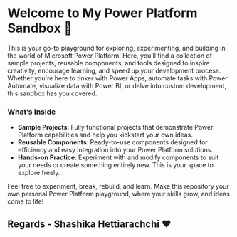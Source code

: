 # Welcome to My Power Platform Sandbox 🚀

This is your go-to playground for exploring, experimenting, and building in the world of Microsoft Power Platform! Here, you’ll find a collection of sample projects, reusable components, and tools designed to inspire creativity, encourage learning, and speed up your development process. Whether you're here to tinker with Power Apps, automate tasks with Power Automate, visualize data with Power BI, or delve into custom development, this sandbox has you covered.

### What’s Inside
- **Sample Projects**: Fully functional projects that demonstrate Power Platform capabilities and help you kickstart your own ideas.
- **Reusable Components**: Ready-to-use components designed for efficiency and easy integration into your Power Platform solutions.
- **Hands-on Practice**: Experiment with and modify components to suit your needs or create something entirely new. This is your space to explore freely.

Feel free to experiment, break, rebuild, and learn. Make this repository your own personal Power Platform playground, where your skills grow, and ideas come to life!


## Regards - Shashika Hettiarachchi ❤️

